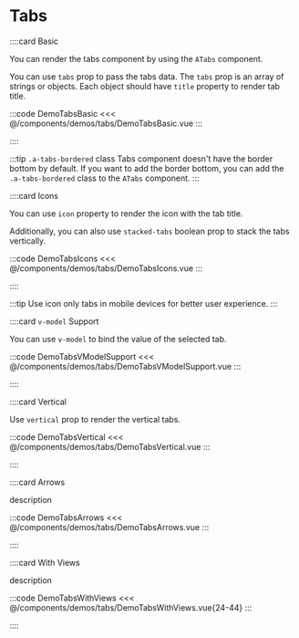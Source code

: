 # Tabs

<!-- 👉 Basic -->
::::card Basic

You can render the tabs component by using the `ATabs` component.

You can use `tabs` prop to pass the tabs data. The `tabs` prop is an array of strings or objects. Each object should have `title` property to render tab title.

:::code DemoTabsBasic
<<< @/components/demos/tabs/DemoTabsBasic.vue
:::

::::

:::tip `.a-tabs-bordered` class
Tabs component doesn't have the border bottom by default. If you want to add the border bottom, you can add the `.a-tabs-bordered` class to the `ATabs` component.
:::

<!-- 👉 Icons -->
::::card Icons

You can use `icon` property to render the icon with the tab title.

Additionally, you can also use `stacked-tabs` boolean prop to stack the tabs vertically.

:::code DemoTabsIcons
<<< @/components/demos/tabs/DemoTabsIcons.vue
:::

::::

:::tip
Use icon only tabs in mobile devices for better user experience.
:::

<!-- 👉 `v-model` Support -->
::::card `v-model` Support

You can use `v-model` to bind the value of the selected tab.

:::code DemoTabsVModelSupport
<<< @/components/demos/tabs/DemoTabsVModelSupport.vue
:::

::::

<!-- 👉 Vertical -->
::::card Vertical

Use `vertical` prop to render the vertical tabs.

:::code DemoTabsVertical
<<< @/components/demos/tabs/DemoTabsVertical.vue
:::

::::

<!-- 👉 Arrows -->
::::card Arrows

description

:::code DemoTabsArrows
<<< @/components/demos/tabs/DemoTabsArrows.vue
:::

::::

<!-- 👉 With Views -->
::::card With Views

description

:::code DemoTabsWithViews
<<< @/components/demos/tabs/DemoTabsWithViews.vue{24-44}
:::

::::

<!-- 👉 Dynamic Tabs -->
<!-- ::::card Dynamic Tabs

description

:::code DemoTabsDynamicTabs
<<< @/components/demos/tabs/DemoTabsDynamicTabs.vue
:::

:::: -->
